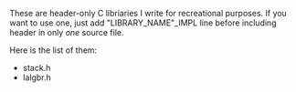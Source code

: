 These are header-only C libriaries I write for recreational purposes. If you want to use one, just add "LIBRARY_NAME"_IMPL line before including header in only *one* source file.

Here is the list of them:
* stack.h
* lalgbr.h
